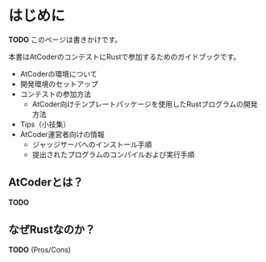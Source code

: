 <!-- -*- coding:utf-8-unix -*- -->

# はじめに

**TODO** このページは書きかけです。

本書はAtCoderのコンテストにRustで参加するためのガイドブックです。

- AtCoderの環境について
- 開発環境のセットアップ
- コンテストの参加方法
  - AtCoder向けテンプレートパッケージを使用したRustプログラムの開発方法
- Tips（小技集）
- AtCoder運営者向けの情報
  - ジャッジサーバへのインストール手順
  - 提出されたプログラムのコンパイルおよび実行手順

## AtCoderとは？

**TODO**

## なぜRustなのか？

**TODO** (Pros/Cons)
